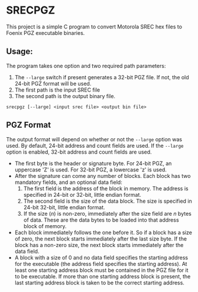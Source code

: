 # SRECPGZ

This project is a simple C program to convert Motorola SREC hex files to Foenix PGZ executable binaries.

## Usage:

The program takes one option and two required path parameters:
1. The `--large` switch if present generates a 32-bit PGZ file. If not, the old 24-bit PGZ format will be used.
1. The first path is the input SREC file
2. The second path is the output binary file.

```
srecpgz [--large] <input srec file> <output bin file>
```

## PGZ Format

The output format will depend on whether or not the `--large` option was used. By default, 24-bit address and count fields are used.
If the `--large` option is enabled, 32-bit address and count fields are used.

* The first byte is the header or signature byte. For 24-bit PGZ, an uppercase 'Z' is used. For 32-bit PGZ, a lowercase 'z' is used.
* After the signature can come any number of blocks. Each block has two mandatory fields, and an optional data field:
    1. The first field is the address of the block in memory. The address is specified in 24-bit or 32-bit, little endian format.
    1. The second field is the size of the data block. The size is specified in 24-bit 32-bit, little endian format.
    1. If the size (_n_) is non-zero, immediately after the size field are _n_ bytes of data. These are the data bytes to be loaded into that address block of memory.
* Each block immediately follows the one before it. So if a block has a size of zero, the next block starts immediately after the last size byte. If the block has a non-zero size, the next block starts immediately after the data field.
* A block with a size of 0 and no data field specifies the starting address for the executable (the address field specifies the starting address). At least one starting address block must be contained in the PGZ file for it to be executable. If more than one starting address block is present, the last starting address block is taken to be the correct starting address.
